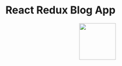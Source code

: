 # React Redux Blog App


<div id="header" align="center">
  <img src="https://drive.google.com/file/d/1HbvrKpRbL3wAvvN7KeU7fg2mIu8722Kt/view?usp=sharing" width="100px"/>
</div>
